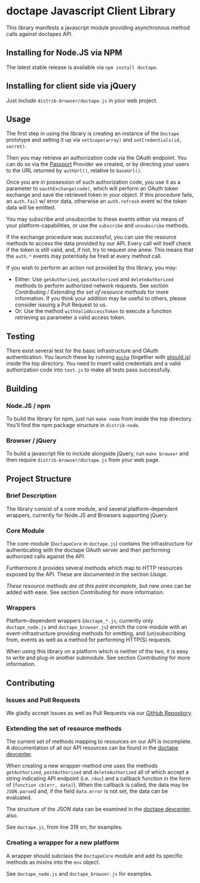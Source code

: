 # doctape Javascript Client Library


This library manifests a javascript module providing asynchronous method calls against doctapes API.


## Installing for Node.JS via NPM

The latest stable release is available via `npm install doctape`.


## Installing for client side via jQuery

Just include `distrib-browser/doctape.js` in your web project.


## Usage

The first step in using the library is creating an instance of the `Doctape` prototype and setting it up via `setScope(array)` and `setCredentials(id, secret)`.

Then you may retrieve an authorization code via the OAuth endpoint. You can do so via the [Passport](http://passportjs.org/guide/) Provider we created, or by directing your users to the URL returned by `authUrl()`, relative to `baseUrl()`.

Once you are in possession of such authorization code, you use it as a parameter to `oauthExchange(code)`, which will perform an OAuth token exchange and save the retrieved token in your object. If this procedure fails, an `auth.fail` w/ error data, otherwise an `auth.refresh` event w/ the token data will be emitted.

You may subscribe and unsubscribe to these events either via means of your platform-capabilities, or use the `subscribe` and `unsubscribe` methods.

If the exchange procedure was successful, you can use the resource methods to access the data provided by our API. Every call will itself check if the token is still valid, and, if not, try to request one anew. This means that the `auth.*` events may potentially be fired at every method call.

If you wish to perform an action not provided by this library, you may:

- Either: Use `getAuthorized`, `postAuthorized` and `deleteAuthorized` methods to perform authorized network requests. See section *Contributing* / *Extending the set of resource methods* for more information. If you think your addition may be useful to others, please consider issuing a Pull Request to us.
- Or: Use the method `withValidAccessToken` to execute a function retrieving as parameter a valid access token.


## Testing

There exist several test for the basic infrastructure and OAuth authentication. You launch these by running [`mocha`](http://visionmedia.github.com/mocha/) (together with [should.js](http://github.com/visionmedia/should.js)) inside the top directory. You need to insert valid credentials and a valid authorization code into `test.js` to make all tests pass successfully.


## Building

### Node.JS / npm

To build the library for npm, just run `make node` from inside the top directory. You'll find the npm package structure in `distrib-node`.

### Browser / jQuery

To build a javascript file to include alongside jQuery, run `make browser` and then require `distrib-browser/doctape.js` from your web page.


## Project Structure

### Brief Description

The library consist of a core module, and several platform-dependent wrappers, currently for Node.JS and Browsers supporting jQuery.

### Core Module

The core-module (`DoctapeCore` in `doctape.js`) contains the infrastructure for authenticating with the doctape OAuth server and then performing authorized calls against the API.

Furthermore it provides several methods which map to HTTP resources exposed by the API. These are documented in the section *Usage*.

_These resource methods are at this point incomplete_, but new ones can be added with ease. See section *Contributing* for more information.

### Wrappers

Platform-dependent wrappers (`doctape_*.js`, currently only `doctape_node.js` and `doctape_browser.js`) enrich the core-module with an event-infrastructure providing methods for emitting, and (un)subscribing from, events as well as a method for performing HTTP(S) requests.

When using this library on a platform which is neither of the two, it is easy to write and plug-in another submodule. See section *Contributing* for more information.


## Contributing

### Issues and Pull Requests

We gladly accept Issues as well as Pull Requests via our [GitHub Repository](http://github.com/doctape/doctape-client-js).

### Extending the set of resource methods

The current set of methods mapping to resources on our API is incomplete. A documentation of all our API resources can be found in the [doctape devcenter](https://developer.doctape.com/resources).

When creating a new wrapper-method one uses the methods `getAuthorized`, `postAuthorized` and `deleteAuthorized` all of which accept a string indicating API endpoint (i.e. `/doc`) and a callback function in the form of (`function cb(err, data)`). When the callback is called, the data may be `JSON.parse`d and, if the field `data.error` is not set, the data can be evaluated.

The structure of the JSON data can be examined in the [doctape devcenter](https://developer.doctape.com/resources), also.

See `doctape.js`, from line 319 on, for examples.

### Creating a wrapper for a new platform

A wrapper should subclass the `DoctapeCore` module and add its specific methods as mixins into the `env` object.

See `doctape_node.js` and `doctape_browser.js` for examples.
